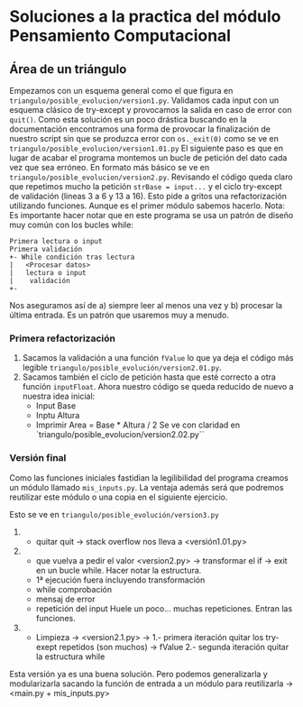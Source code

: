 # Soluciones a la practica del módulo Pensamiento Computacional
## Área de un triángulo
Empezamos con un esquema general como el que figura en `triangulo/posible_evolucion/version1.py`. 
Validamos cada input con un esquema clásico de try-except y provocamos la salida en caso de error con `quit()`.
Como esta solución es un poco drástica buscando en la documentación encontramos una forma de provocar la finalización de nuestro script sin que se produzca error con `os._exit(0)` como se ve en `triangulo/posible_evolucion/version1.01.py`
El siguiente paso es que en lugar de acabar el programa montemos un bucle de petición del dato cada vez que sea erróneo. En formato más básico se ve en `triangulo/posible_evolucion/version2.py`.
Revisando el código queda claro que repetimos mucho la petición `strBase = input...` y el ciclo try-except de validación (lineas 3 a 6 y 13 a 16). Esto pide a gritos una refactorización utilizando funciones. Aunque es el primer módulo sabemos hacerlo.
Nota: Es importante hacer notar que en este programa se usa un patrón de diseño muy común con los bucles while:
```
Primera lectura o input
Primera validación
+- While condición tras lectura
|   <Procesar datos>
|   lectura o input
|    validación
+-
```
Nos aseguramos así de a) siempre leer al menos una vez y b) procesar la última entrada. Es un patrón que usaremos muy a menudo.
### Primera refactorización
1. Sacamos la validación a una función `fValue` lo que ya deja el código más legible `triangulo/posible_evolución/version2.01.py`.
2. Sacamos también el ciclo de petición hasta que esté correcto a otra función `inputFloat`. Ahora nuestro código se queda reducido de nuevo a nuestra idea inicial:
    - Input Base
    - Inptu Altura
    - Imprimir Area = Base * Altura / 2
    Se ve con claridad en `triangulo/posible_evolucion/version2.02.py``

### Versión final
Como las funciones iniciales fastidian la legilibilidad del programa creamos un módulo llamado `mis_inputs.py`. La ventaja además será que podremos reutilizar este módulo o una copia en el siguiente ejercicio.

Esto se ve en `triangulo/posible_evolución/version3.py`



1. - quitar quit -> stack overflow nos lleva a <versión1.01.py>
2. - que vuelva a pedir el valor <version2.py> -> transformar el if -> exit en un bucle while. Hacer notar la estructura.
	- 1ª ejecución fuera incluyendo transformación
	- while comprobación
	- mensaj de error
	- repetición del input
Huele un poco... muchas repeticiones. Entran las funciones.
3. - Limpieza -> <version2.1.py> -> 
	1.- primera iteración quitar los try-exept repetidos (son muchos) -> fValue
	2.- segunda iteración quitar la estructura while 

Esta versión ya es una buena solución. Pero podemos generalizarla y modularizarla sacando la función de entrada a un módulo para reutilizarla -> <main.py + mis_inputs.py>
